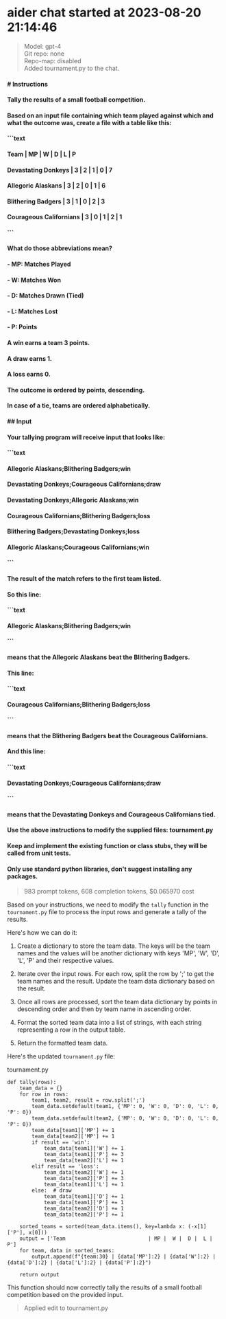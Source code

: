 
# aider chat started at 2023-08-20 21:14:46

> Model: gpt-4  
> Git repo: none  
> Repo-map: disabled  
> Added tournament.py to the chat.  

#### # Instructions  
####   
#### Tally the results of a small football competition.  
####   
#### Based on an input file containing which team played against which and what the outcome was, create a file with a table like this:  
####   
#### ```text  
#### Team                           | MP |  W |  D |  L |  P  
#### Devastating Donkeys            |  3 |  2 |  1 |  0 |  7  
#### Allegoric Alaskans             |  3 |  2 |  0 |  1 |  6  
#### Blithering Badgers             |  3 |  1 |  0 |  2 |  3  
#### Courageous Californians        |  3 |  0 |  1 |  2 |  1  
#### ```  
####   
#### What do those abbreviations mean?  
####   
#### - MP: Matches Played  
#### - W: Matches Won  
#### - D: Matches Drawn (Tied)  
#### - L: Matches Lost  
#### - P: Points  
####   
#### A win earns a team 3 points.  
#### A draw earns 1.  
#### A loss earns 0.  
####   
#### The outcome is ordered by points, descending.  
#### In case of a tie, teams are ordered alphabetically.  
####   
#### ## Input  
####   
#### Your tallying program will receive input that looks like:  
####   
#### ```text  
#### Allegoric Alaskans;Blithering Badgers;win  
#### Devastating Donkeys;Courageous Californians;draw  
#### Devastating Donkeys;Allegoric Alaskans;win  
#### Courageous Californians;Blithering Badgers;loss  
#### Blithering Badgers;Devastating Donkeys;loss  
#### Allegoric Alaskans;Courageous Californians;win  
#### ```  
####   
#### The result of the match refers to the first team listed.  
#### So this line:  
####   
#### ```text  
#### Allegoric Alaskans;Blithering Badgers;win  
#### ```  
####   
#### means that the Allegoric Alaskans beat the Blithering Badgers.  
####   
#### This line:  
####   
#### ```text  
#### Courageous Californians;Blithering Badgers;loss  
#### ```  
####   
#### means that the Blithering Badgers beat the Courageous Californians.  
####   
#### And this line:  
####   
#### ```text  
#### Devastating Donkeys;Courageous Californians;draw  
#### ```  
####   
#### means that the Devastating Donkeys and Courageous Californians tied.  
####   
#### ####  
####   
#### Use the above instructions to modify the supplied files: tournament.py  
#### Keep and implement the existing function or class stubs, they will be called from unit tests.  
#### Only use standard python libraries, don't suggest installing any packages.  
> 983 prompt tokens, 608 completion tokens, $0.065970 cost  

Based on your instructions, we need to modify the `tally` function in the `tournament.py` file to process the input rows and generate a tally of the results. 

Here's how we can do it:

1. Create a dictionary to store the team data. The keys will be the team names and the values will be another dictionary with keys 'MP', 'W', 'D', 'L', 'P' and their respective values.

2. Iterate over the input rows. For each row, split the row by ';' to get the team names and the result. Update the team data dictionary based on the result.

3. Once all rows are processed, sort the team data dictionary by points in descending order and then by team name in ascending order.

4. Format the sorted team data into a list of strings, with each string representing a row in the output table.

5. Return the formatted team data.

Here's the updated `tournament.py` file:

tournament.py
```
def tally(rows):
    team_data = {}
    for row in rows:
        team1, team2, result = row.split(';')
        team_data.setdefault(team1, {'MP': 0, 'W': 0, 'D': 0, 'L': 0, 'P': 0})
        team_data.setdefault(team2, {'MP': 0, 'W': 0, 'D': 0, 'L': 0, 'P': 0})
        team_data[team1]['MP'] += 1
        team_data[team2]['MP'] += 1
        if result == 'win':
            team_data[team1]['W'] += 1
            team_data[team1]['P'] += 3
            team_data[team2]['L'] += 1
        elif result == 'loss':
            team_data[team2]['W'] += 1
            team_data[team2]['P'] += 3
            team_data[team1]['L'] += 1
        else:  # draw
            team_data[team1]['D'] += 1
            team_data[team1]['P'] += 1
            team_data[team2]['D'] += 1
            team_data[team2]['P'] += 1

    sorted_teams = sorted(team_data.items(), key=lambda x: (-x[1]['P'], x[0]))
    output = ['Team                           | MP |  W |  D |  L |  P']
    for team, data in sorted_teams:
        output.append(f"{team:30} | {data['MP']:2} | {data['W']:2} | {data['D']:2} | {data['L']:2} | {data['P']:2}")

    return output
```
This function should now correctly tally the results of a small football competition based on the provided input.

> Applied edit to tournament.py  
